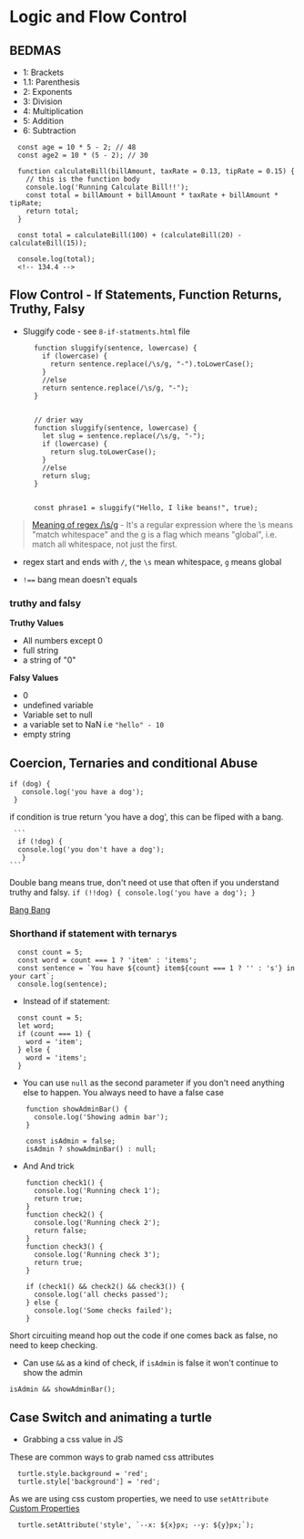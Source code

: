 # Logic and Flow Control

## BEDMAS

- 1: Brackets
- 1.1: Parenthesis
- 2: Exponents
- 3: Division
- 4: Multiplication
- 5: Addition
- 6: Subtraction

```
  const age = 10 * 5 - 2; // 48
  const age2 = 10 * (5 - 2); // 30

  function calculateBill(billAmount, taxRate = 0.13, tipRate = 0.15) {
    // this is the function body
    console.log('Running Calculate Bill!!');
    const total = billAmount + billAmount * taxRate + billAmount * tipRate;
    return total;
  }

  const total = calculateBill(100) + (calculateBill(20) - calculateBill(15));

  console.log(total);
  <!-- 134.4 -->

```

## Flow Control - If Statements, Function Returns, Truthy, Falsy

- Sluggify code - see `8-if-statments.html` file

```
      function sluggify(sentence, lowercase) {
        if (lowercase) {
          return sentence.replace(/\s/g, "-").toLowerCase();
        }
        //else
        return sentence.replace(/\s/g, "-");
      }


      // drier way
      function sluggify(sentence, lowercase) {
        let slug = sentence.replace(/\s/g, "-");
        if (lowercase) {
          return slug.toLowerCase();
        }
        //else
        return slug;
      }


      const phrase1 = sluggify("Hello, I like beans!", true);
```

> [Meaning of regex /\s/g](https://stackoverflow.com/questions/5365428/how-does-s-g-replace-spaces-with-other-characters/5365433) - It's a regular expression where the \s means "match whitespace" and the g is a flag which means "global", i.e. match all whitespace, not just the first.

- regex start and ends with `/`, the `\s` mean whitespace, `g` means global

* `!==` bang mean doesn't equals

### truthy and falsy

**Truthy Values**

- All numbers except 0
- full string
- a string of "0"

**Falsy Values**

- 0
- undefined variable
- Variable set to null
- a variable set to NaN i.e `"hello" - 10`
- empty string

## Coercion, Ternaries and conditional Abuse

```
if (dog) {
   console.log('you have a dog');
 }
```

if condition is true return 'you have a dog', this can be fliped with a bang.

     ```
      if (!dog) {
      console.log('you don't have a dog');
       }
    ```

Double bang means true, don't need ot use that often if you understand truthy and falsy.
`if (!!dog) { console.log('you have a dog'); }`

[Bang Bang](https://medium.com/better-programming/javascript-bang-bang-i-shot-you-down-use-of-double-bangs-in-javascript-7c9d94446054)

### Shorthand if statement with ternarys

```
  const count = 5;
  const word = count === 1 ? 'item' : 'items';
  const sentence = `You have ${count} item${count === 1 ? '' : 's'} in your cart`;
  console.log(sentence);

```

- Instead of if statement:

```
  const count = 5;
  let word;
  if (count === 1) {
    word = 'item';
  } else {
    word = 'items';
  }

```

- You can use `null` as the second parameter if you don't need anything else to happen. You always need to have a false case

```
    function showAdminBar() {
      console.log('Showing admin bar');
    }

    const isAdmin = false;
    isAdmin ? showAdminBar() : null;
```

- And And trick

```
    function check1() {
      console.log('Running check 1');
      return true;
    }
    function check2() {
      console.log('Running check 2');
      return false;
    }
    function check3() {
      console.log('Running check 3');
      return true;
    }

    if (check1() && check2() && check3()) {
      console.log('all checks passed');
    } else {
      console.log('Some checks failed');
    }

```

Short circuiting meand hop out the code if one comes back as false, no need to keep checking.

- Can use `&&` as a kind of check, if `isAdmin` is false it won't continue to show the admin

```
isAdmin && showAdminBar();
```

## Case Switch and animating a turtle

- Grabbing a css value in JS

These are common ways to grab named css attributes

```
  turtle.style.background = 'red';
  turtle.style['background'] = 'red';

```

As we are using css custom properties, we need to use `setAttribute` [Custom Properties](https://developer.mozilla.org/en-US/docs/Web/CSS/--*)

```
  turtle.setAttribute('style', `--x: ${x}px; --y: ${y}px;`);

```
